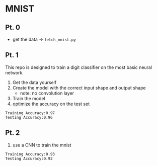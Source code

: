 # MNIST 

## Pt. 0 
* get the data -> `fetch_mnist.py`
## Pt. 1
This repo is designed to train a digit classifier on the most basic neural network. 
1. Get the data yourself 
2. Create the model with the correct input shape and output shape 
    * note: no convolution layer 
3. Train the model 
4. optimize the accuracy on the test set 
```
Training Accuracy:0.97
Testing Accuracy:0.96
```

## Pt. 2 
1. use a CNN to train the mnist
```
Training Accuracy:0.93
Testing Accuracy:0.92
```
